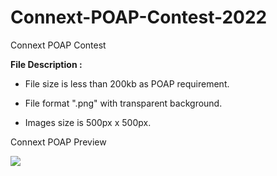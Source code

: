 # Connext-POAP-Contest-2022
Connext POAP Contest<p>
  
<b>File Description :</b> 
- File size is less than 200kb as POAP requirement.<p>
- File format ".png" with transparent background.<p>
- Images size is 500px x 500px.<p>

Connext POAP Preview

<img src="https://i.ibb.co/rfdtDfG/connect-preview-w.png">

